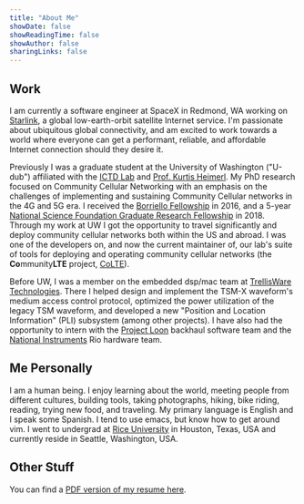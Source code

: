 ```yaml
---
title: "About Me"
showDate: false
showReadingTime: false
showAuthor: false
sharingLinks: false
---
```


## Work
I am currently a software engineer at SpaceX in Redmond, WA working on
[Starlink](https://www.starlink.com/technology), a global low-earth-orbit
satellite Internet service. I'm passionate about ubiquitous global
connectivity, and am excited to work towards a world where everyone can get a
performant, reliable, and affordable Internet connection should they desire it.

Previously I was a graduate student at the University of Washington ("U-dub")
affiliated with the [ICTD Lab](https://ictd.cs.washington.edu) and [Prof. Kurtis
Heimerl](https://kurti.sh). My PhD research focused on Community Cellular
Networking with an emphasis on the challenges of implementing and sustaining
Community Cellular networks in the 4G and 5G era. I received the [Borriello
Fellowship](https://www.cs.washington.edu/students/grad/awardrecipients/borriello)
in 2016, and a 5-year [National Science Foundation Graduate Research
Fellowship](https://www.nsfgrfp.org/) in 2018. Through my work at UW I got the
opportunity to travel significantly and deploy community cellular networks both
within the US and abroad. I was one of the developers on, and now the current
maintainer of, our lab's suite of tools for deploying and operating community
cellular networks (the **Co**mmunity**LTE** project,
[CoLTE](https://github.com/uw-ictd/colte)).

Before UW, I was a member on the embedded dsp/mac team at [TrellisWare
Technologies](https://www.trellisware.com/). There I helped design and implement
the TSM-X waveform's medium access control protocol, optimized the power
utilization of the legacy TSM waveform, and developed a new "Position and
Location Information" (PLI) subsystem (among other projects). I have also had
the opportunity to intern with the [Project
Loon](https://x.company/projects/loon/) backhaul software team and the [National
Instruments](https://www.ni.com/en-us.html) Rio hardware team.

## Me Personally
I am a human being. I enjoy learning about the world, meeting people from
different cultures, building tools, taking photographs, hiking, bike riding,
reading, trying new food, and traveling. My primary language is English and I
speak some Spanish. I tend to use emacs, but know how to get around vim. I went
to undergrad at [Rice University](https://rice.edu) in Houston, Texas, USA and
currently reside in Seattle, Washington, USA.

## Other Stuff
You can find a [PDF version of my resume here](/matt9j-resume.pdf).
